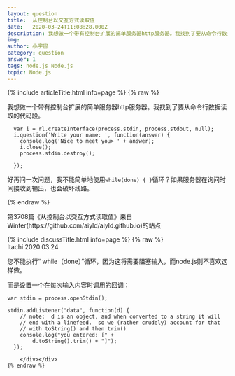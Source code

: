 ```yaml
---
layout: question
title:  从控制台以交互方式读取值
date:   2020-03-24T11:08:28.000Z
description: 我想做一个带有控制台扩展的简单服务器http服务器。我找到了要从命令行数据读取的代码段。  var i = rl.createInterface(pr...
img: 
author: 小宇宙
category: question
answer: 1
tags: node.js Node.js
topic: Node.js
---
```

<div class="article-root">
  <div class="article">
    {% include articleTitle.html info=page %}
    {% raw %}
    <div class="article-content"><p><font style="vertical-align: inherit;"><font style="vertical-align: inherit;">我想做一个带有控制台扩展的简单服务器http服务器。</font><font style="vertical-align: inherit;">我找到了要从命令行数据读取的代码段。</font></font></p>

<pre><code>  var i = rl.createInterface(process.stdin, process.stdout, null);<font></font>
  i.question('Write your name: ', function(answer) {<font></font>
    console.log('Nice to meet you&gt; ' + answer);<font></font>
    i.close();<font></font>
    process.stdin.destroy();<font></font>
<font></font>
  });<font></font>
</code></pre>

<p><font style="vertical-align: inherit;"><font style="vertical-align: inherit;">好再问一次问题，我不能简单地使用</font></font><code>while(done) { }</code><font style="vertical-align: inherit;"><font style="vertical-align: inherit;">循环？</font><font style="vertical-align: inherit;">如果服务器在询问时间接收到输出，也会破坏线路。</font></font></p></div>
    {% endraw %}
  </div>
  <p class="winter_mark">第3708篇《从控制台以交互方式读取值》来自Winter(https://github.com/aiyld/aiyld.github.io)的站点</p>
  <div class="discuss-wrapper">
    {% include discussTitle.html info=page %}
    {% raw %}
    <div class="discuss-item">
        <div class="discuss-parent">
          <div class="discuss-meta">
            <span class="discuss-user">Itachi</span>
            <span class="discuss-time">2020.03.24</span>
          </div>
          <div class="discuss-comment"><p><font style="vertical-align: inherit;"><font style="vertical-align: inherit;">您不能执行“ while（done）”循环，因为这将需要阻塞输入，而node.js则不喜欢这样做。</font></font></p>

<p><font style="vertical-align: inherit;"><font style="vertical-align: inherit;">而是设置一个在每次输入内容时调用的回调：</font></font></p>

<pre><code>var stdin = process.openStdin();<font></font>
<font></font>
stdin.addListener("data", function(d) {<font></font>
    // note:  d is an object, and when converted to a string it will<font></font>
    // end with a linefeed.  so we (rather crudely) account for that  <font></font>
    // with toString() and then trim() <font></font>
    console.log("you entered: [" + <font></font>
        d.toString().trim() + "]");<font></font>
  });<font></font>
</code></pre></div>
        </div></div>
    {% endraw %}
  </div>
<div>
